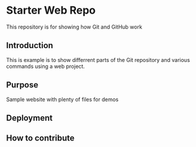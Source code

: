 # Starter Web Repo

This repository is for showing how Git and GitHub work

## Introduction

This is example is to show differrent parts of the Git repository and various commands using a web project.

## Purpose

Sample website with plenty of files for demos

## Deployment

## How to contribute
